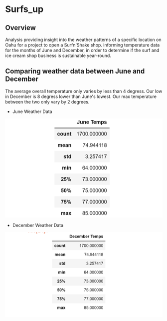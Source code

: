# Surfs_up
## Overview
Analysis providing insight into the weather patterns of a specific location on Oahu for a project to open a Surfn'Shake shop.
informing temperature data for the months of June and December, in order to determine if the surf and ice cream shop business is sustainable year-round.

## Comparing weather data between June and December

The average overall temperature only varies by less than 4 degress.
Our low in December is 8 degress lower than June's lowest.
Our max temperature between the two only vary by 2 degrees.


- June Weather Data


![This is an image](https://github.com/Fbullman/Surfs_up/blob/main/June.png)



- December Weather Data



![This is an image](https://github.com/Fbullman/Surfs_up/blob/main/December.png)



